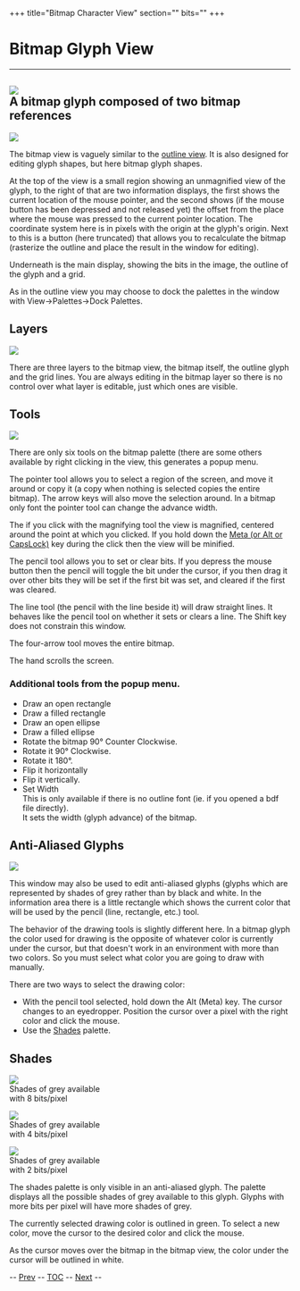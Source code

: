 +++
title="Bitmap Character View"
section=""
bits=""
+++


Bitmap Glyph View
=================

  ---------------------------------------------------
  ![](img/BitmapReference.png)\
   A bitmap glyph composed of two bitmap references
  ---------------------------------------------------

![](img/BitmapView.png)

The bitmap view is vaguely similar to the [outline view](charview.html).
It is also designed for editing glyph shapes, but here bitmap glyph
shapes.

At the top of the view is a small region showing an unmagnified view of
the glyph, to the right of that are two information displays, the first
shows the current location of the mouse pointer, and the second shows
(if the mouse button has been depressed and not released yet) the offset
from the place where the mouse was pressed to the current pointer
location. The coordinate system here is in pixels with the origin at the
glyph's origin. Next to this is a button (here truncated) that allows
you to recalculate the bitmap (rasterize the outline and place the
result in the window for editing).

Underneath is the main display, showing the bits in the image, the
outline of the glyph and a grid.

As in the outline view you may choose to dock the palettes in the window
with View-\>Palettes-\>Dock Palettes.

Layers
------

![](img/bvlayers.png)

There are three layers to the bitmap view, the bitmap itself, the
outline glyph and the grid lines. You are always editing in the bitmap
layer so there is no control over what layer is editable, just which
ones are visible.

Tools
-----

![](img/bvtools.png)

There are only six tools on the bitmap palette (there are some others
available by right clicking in the view, this generates a popup menu.

The pointer tool allows you to select a region of the screen, and move
it around or copy it (a copy when nothing is selected copies the entire
bitmap). The arrow keys will also move the selection around. In a bitmap
only font the pointer tool can change the advance width.

The if you click with the magnifying tool the view is magnified,
centered around the point at which you clicked. If you hold down the
[Meta (or Alt or CapsLock)](charview.html#alt-meta-capslock) key during
the click then the view will be minified.

The pencil tool allows you to set or clear bits. If you depress the
mouse button then the pencil will toggle the bit under the cursor, if
you then drag it over other bits they will be set if the first bit was
set, and cleared if the first was cleared.

The line tool (the pencil with the line beside it) will draw straight
lines. It behaves like the pencil tool on whether it sets or clears a
line. The Shift key does not constrain this window.

The four-arrow tool moves the entire bitmap.

The hand scrolls the screen.

### Additional tools from the popup menu.

-   Draw an open rectangle
-   Draw a filled rectangle
-   Draw an open ellipse
-   Draw a filled ellipse
-   Rotate the bitmap 90° Counter Clockwise.
-   Rotate it 90° Clockwise.
-   Rotate it 180°.
-   Flip it horizontally
-   Flip it vertically.
-   Set Width\
     This is only available if there is no outline font (ie. if you
    opened a bdf file directly).\
     It sets the width (glyph advance) of the bitmap.

Anti-Aliased Glyphs
-------------------

![](img/greymapedit.png)

This window may also be used to edit anti-aliased
glyphs (glyphs which are represented by shades of grey rather than by
black and white. In the information area there is a little rectangle
which shows the current color that will be used by the pencil (line,
rectangle, etc.) tool.

The behavior of the drawing tools is slightly different here. In a
bitmap glyph the color used for drawing is the opposite of whatever
color is currently under the cursor, but that doesn't work in an
environment with more than two colors. So you must select what color you
are going to draw with manually.

There are two ways to select the drawing color:

-   With the pencil tool selected, hold down the Alt (Meta) key. The
    cursor changes to an eyedropper. Position the cursor over a pixel
    with the right color and click the mouse.
-   Use the [Shades](#Shades) palette.


Shades
------

![](img/Shades.png)\
 Shades of grey available\
 with 8 bits/pixel

![](img/Shades4.png)\
 Shades of grey available\
 with 4 bits/pixel

![](img/Shades2.png)\
 Shades of grey available\
 with 2 bits/pixel

The shades palette is only visible in an anti-aliased glyph. The palette
displays all the possible shades of grey available to this glyph. Glyphs
with more bits per pixel will have more shades of grey.

The currently selected drawing color is outlined in green. To select a
new color, move the cursor to the desired color and click the mouse.

As the cursor moves over the bitmap in the bitmap view, the color under
the cursor will be outlined in white.

-- [Prev](charview.html) -- [TOC](overview.html) --
[Next](metricsview.html) --

